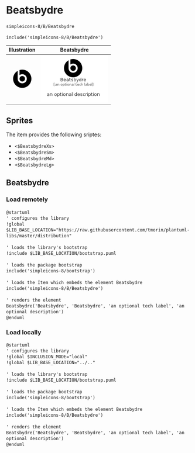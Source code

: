 # Beatsbydre


```text
simpleicons-8/B/Beatsbydre
```

```text
include('simpleicons-8/B/Beatsbydre')
```



| Illustration | Beatsbydre |
| :---: | :---: |
| ![illustration for Illustration](../../simpleicons-8/B/Beatsbydre.png) | ![illustration for Beatsbydre](../../simpleicons-8/B/Beatsbydre.Local.png) |



## Sprites
The item provides the following sriptes:

- `<$BeatsbydreXs>`
- `<$BeatsbydreSm>`
- `<$BeatsbydreMd>`
- `<$BeatsbydreLg>`





## Beatsbydre

### Load remotely
```plantuml
@startuml
' configures the library
!global $LIB_BASE_LOCATION="https://raw.githubusercontent.com/tmorin/plantuml-libs/master/distribution"

' loads the library's bootstrap
!include $LIB_BASE_LOCATION/bootstrap.puml

' loads the package bootstrap
include('simpleicons-8/bootstrap')

' loads the Item which embeds the element Beatsbydre
include('simpleicons-8/B/Beatsbydre')

' renders the element
Beatsbydre('Beatsbydre', 'Beatsbydre', 'an optional tech label', 'an optional description')
@enduml
```

### Load locally
```plantuml
@startuml
' configures the library
!global $INCLUSION_MODE="local"
!global $LIB_BASE_LOCATION="../.."

' loads the library's bootstrap
!include $LIB_BASE_LOCATION/bootstrap.puml

' loads the package bootstrap
include('simpleicons-8/bootstrap')

' loads the Item which embeds the element Beatsbydre
include('simpleicons-8/B/Beatsbydre')

' renders the element
Beatsbydre('Beatsbydre', 'Beatsbydre', 'an optional tech label', 'an optional description')
@enduml
```

